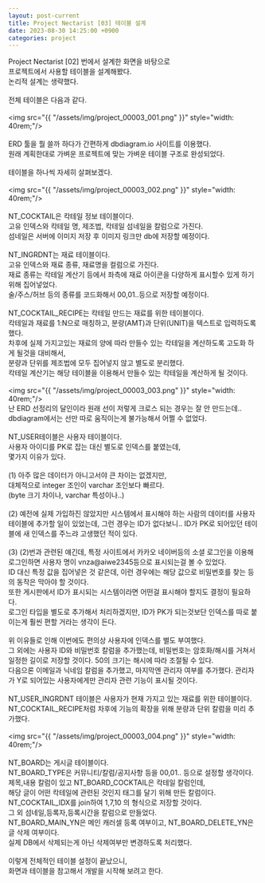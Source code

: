 ```yaml
---
layout: post-current
title: Project Nectarist [03] 테이블 설계
date: 2023-08-30 14:25:00 +0900
categories: project
---
```

Project Nectarist [02] 번에서 설계한 화면을 바탕으로<br>
프로젝트에서 사용할 테이블을 설계해봤다.<br>
논리적 설계는 생략했다.<br>
<br>
전체 테이블은 다음과 같다.<br>
<br>
<img src="{{ "/assets/img/project_00003_001.png" }}" style="width: 40rem;"/><br>
<br>
ERD 툴을 뭘 쓸까 하다가 간편하게 dbdiagram.io 사이트를 이용했다.<br>
원래 계획한대로 가벼운 프로젝트에 맞는 가벼운 테이블 구조로 완성되었다.<br>
<br>
테이블을 하나씩 자세히 살펴보겠다.<br>
<br>
<img src="{{ "/assets/img/project_00003_002.png" }}" style="width: 40rem;"/><br>
<br>
NT_COCKTAIL은 칵테일 정보 테이블이다.<br>
고유 인덱스와 칵테일 명, 제조법, 칵테일 섬네일을 칼럼으로 가진다.<br>
섬네일은 서버에 이미지 저장 후 이미지 링크만 db에 저장할 예정이다.<br>
<br>
NT_INGRDNT는 재료 테이블이다.<br>
고유 인덱스와 재료 종류, 재료명을 컬럼으로 가진다.<br>
재료 종류는 칵테일 계산기 등에서 좌측에 재료 아이콘을 다양하게 표시할수 있게 하기위해 집어넣었다. <br>
술/주스/허브 등의 종류를 코드화해서 00,01..등으로 저장할 예정이다.<br>
<br>
NT_COCKTAIL_RECIPE는 칵테일 만드는 재료를 위한 테이블이다.<br>
칵테일과 재료를 1:N으로 매칭하고, 분량(AMT)과 단위(UNIT)을 텍스트로 입력하도록 했다.<br>
차후에 실제 가지고있는 재료의 양에 따라 만들수 있는 칵테일을 계산하도록 고도화 하게 될것을 대비해서,<br>
분량과 단위를 제조법에 모두 집어넣지 않고 별도로 분리했다.<br>
칵테일 계산기는 해당 테이블을 이용해서 만들수 있는 칵테일을 계산하게 될 것이다.<br>
<br>
<img src="{{ "/assets/img/project_00003_003.png" }}" style="width: 40rem;"/><br>
<span class="post-overegg">난 ERD 선정리의 달인이라 원래 선이 저렇게 크로스 되는 경우는 잘 안 만드는데.. dbdiagram에서는 선만 따로 움직이는게 불가능해서 어쩔 수 없었다.</span><br>
<br>
NT_USER테이블은 사용자 테이블이다.<br>
사용자 아이디를 PK로 잡는 대신 별도로 인덱스를 붙였는데,<br>
몇가지 이유가 있다.<br>
<br>
(1) 아주 많은 데이터가 아니고서야 큰 차이는 없겠지만, <br>
대체적으로 integer 조인이 varchar 조인보다 빠르다.<br>
(byte 크기 차이나, varchar 특성이나..)<br>
<br>
(2) 예전에 실제 가입하진 않았지만 시스템에서 표시해야 하는 사람의 데이터를 사용자 테이블에 추가할 일이 있었는데, 그런 경우는 ID가 없다보니.. ID가 PK로 되어있던 테이블에 새 인덱스를 주느랴 고생했던 적이 있다.<br>
<br>
(3) (2)번과 관련된 얘긴데, 특정 사이트에서 카카오 네이버등의 소셜 로그인을 이용해 로그인하면 사용자 명이 vnza@aiwe2345등으로 표시되는걸 볼 수 있었다. <br>
ID 대신 특정 값을 집어넣은 것 같은데, 이런 경우에는 해당 값으로 비밀번호를 찾는 등의 동작은 막아야 할 것이다. <br>
또한 게시판에서 ID가 표시되는 시스템이라면 어떤걸 표시해야 할지도 결정이 필요하다. <br>
로그인 타입을 별도로 추가해서 처리하겠지만, ID가 PK가 되는것보단 인덱스를 따로 붙이는게 훨씬 편할 거라는 생각이 든다.<br>
<br>
위 이유들로 인해 이번에도 편의상 사용자에 인덱스를 별도 부여했다.<br>
그 외에는 사용자 ID와 비밀번호 칼럼을 추가했는데, 비밀번호는 암호화/해시를 거쳐서 일정한 길이로 저장할 것이다. 50의 크기는 해시에 따라 조절될 수 있다.<br>
다음으론 이메일과 닉네임 칼럼을 추가했고, 마지막엔 관리자 여부를 추가했다. 관리자가 Y로 되어있는 사용자에게만 관리자 관련 기능이 표시될 것이다.<br>
<br>
NT_USER_INGRDNT 테이블은 사용자가 현재 가지고 있는 재료를 위한 테이블이다.<br>
NT_COCKTAIL_RECIPE처럼 차후에 기능의 확장을 위해 분량과 단위 칼럼을 미리 추가했다.<br>
<br>
<img src="{{ "/assets/img/project_00003_004.png" }}" style="width: 40rem;"/><br>
<br>
NT_BOARD는 게시글 테이블이다.<br>
NT_BOARD_TYPE은 커뮤니티/칼럼/공지사항 등을 00,01.. 등으로 설정할 생각이다.<br>
제목,내용 칼럼이 있고 NT_BOARD_COCKTAIL은 칵테일 칼럼인데,<br>
해당 글이 어떤 칵테일에 관련된 것인지 태그를 달기 위해 만든 칼럼이다.<br>
NT_COCKTAIL_IDX를 join하여 1,7,10 의 형식으로 저장할 것이다.<br>
그 외 섬네일,등록자,등록시간을 칼럼으로 만들었다.<br>
NT_BOARD_MAIN_YN은 메인 캐러셀 등록 여부이고, NT_BOARD_DELETE_YN은 글 삭제 여부이다.<br> 
실제 DB에서 삭제되는게 아닌 삭제여부만 변경하도록 처리했다.<br>
<br>
이렇게 전체적인 테이블 설정이 끝났으니,<br>
화면과 테이블을 참고해서 개발을 시작해 보려고 한다.
